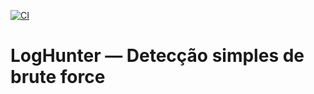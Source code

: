 [![CI](https://github.com/amandamarinoni/loghunter/actions/workflows/ci.yml/badge.svg?branch=main)](https://github.com/amandamarinoni/loghunter/actions/workflows/ci.yml)
# LogHunter — Detecção simples de brute force
